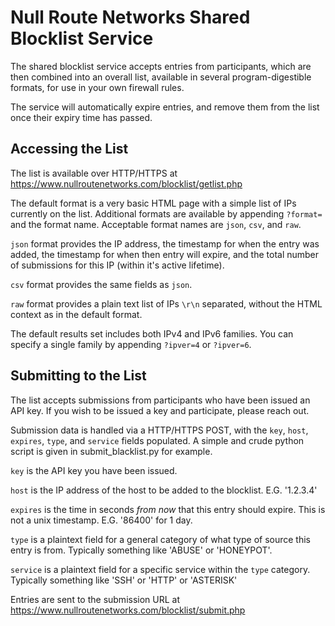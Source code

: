 # Null Route Networks Shared Blocklist Service

The shared blocklist service accepts entries from participants, which are then combined into an overall list, available in several program-digestible formats, for use in your own firewall rules.

The service will automatically expire entries, and remove them from the list once their expiry time has passed.

## Accessing the List

The list is available over HTTP/HTTPS at https://www.nullroutenetworks.com/blocklist/getlist.php

The default format is a very basic HTML page with a simple list of IPs currently on the list. Additional formats are available by appending `?format=` and the format name. Acceptable format names are `json`, `csv`, and `raw`.

`json` format provides the IP address, the timestamp for when the entry was added, the timestamp for when then entry will expire, and the total number of submissions for this IP (within it's active lifetime).

`csv` format provides the same fields as `json`.

`raw` format provides a plain text list of IPs `\r\n` separated, without the HTML context as in the default format.

The default results set includes both IPv4 and IPv6 families. You can specify a single family by appending `?ipver=4` or `?ipver=6`.

## Submitting to the List

The list accepts submissions from participants who have been issued an API key. If you wish to be issued a key and participate, please reach out.

Submission data is handled via a HTTP/HTTPS POST, with the `key`, `host`, `expires`, `type`, and `service` fields populated. A simple and crude python script is given in submit_blacklist.py for example.

`key` is the API key you have been issued.

`host` is the IP address of the host to be added to the blocklist. E.G. '1.2.3.4'

`expires` is the time in seconds *from now* that this entry should expire. This is not a unix timestamp. E.G. '86400' for 1 day.

`type` is a plaintext field for a general category of what type of source this entry is from. Typically something like 'ABUSE' or 'HONEYPOT'.

`service` is a plaintext field for a specific service within the `type` category. Typically something like 'SSH' or 'HTTP' or 'ASTERISK'

Entries are sent to the submission URL at https://www.nullroutenetworks.com/blocklist/submit.php
